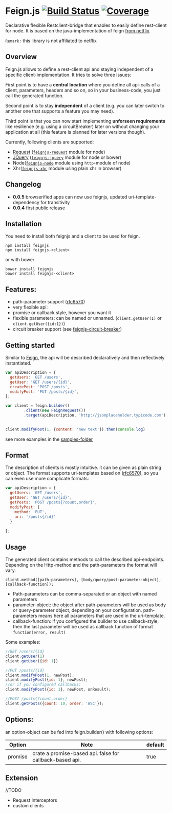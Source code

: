 # Feign.js [![Build Status](https://travis-ci.org/feignjs/feignjs.svg)](https://travis-ci.org/feignjs/feignjs) [![Coverage](https://img.shields.io/codecov/c/github/feignjs/feignjs.svg?style=flat-square)](https://codecov.io/github/feignjs/feignjs?branch=master)
Declarative flexible Restclient-bridge that enables to easily define rest-client 
for node. It is based on the java-implementation of feign [from netflix](https://github.com/Netflix/feign).

`Remark:` this library is not affiliated to netflix

## Overview
Feign.js  allows to define a rest-client api and staying independent of a specific client-implementation. 
It tries to solve three issues:

First point is to have a **central location** where you define all api-calls of a client,
parameters, headers and so on, so in your business-code, you just call the generated 
function. 

Second point is to stay **independent** of a client (e.g. you can later switch to 
another one that supports a feature you may need). 

Third point is that you can now start implementing **unforseen requirements** like 
resilience (e.g. using a circuitBreaker) later on without changing your application 
at all (this feature is planned for later versions though).

Currently, following clients are supported:
* [Request](https://github.com/request/request) ([`feignjs-request`](https://github.com/feignjs/feignjs-request) module for node)
* [JQuery](https://jquery.com/) ([`feignjs-jquery`](https://github.com/feignjs/feignjs-jquery) module for node or bower)
* Node([`feignjs-node`](https://github.com/feignjs/feignjs-node)  module using `http`-module of node)
* Xhr([`feignjs-xhr`](https://github.com/feignjs/feignjs-node)  module using plain xhr in browser)
 

## Changelog

* **0.0.5** browserified apps can now use feignjs, updated uri-template-dependency for transitivity
* **0.0.4** first public release

 
## Installation
You need to install both feignjs and a client to be used for feign.

```
npm install feignjs
npm install feignjs-<client>
```

or with bower

```
bower install feignjs
bower install feignjs-<client>
```

## Features:
* path-parameter support ([rfc6570](https://tools.ietf.org/html/rfc6570))
* very flexible api:
 * promise or callback style, however you want it
 * flexible parameters: can be named or unnamed. (`client.getUser(1)` or `client.getUser({id:1})`)
* circuit breaker support (see [feignjs-circuit-breaker](https://github.com/feignjs/feignjs-circuit-breaker)) 
## Getting started
Similar to [Feign](https://github.com/Netflix/feign), the api will be described 
declaratively and then reflectively instantiated.

```javascript
var apiDescription = {
  getUsers: 'GET /users',
  getUser: 'GET /users/{id}',
  createPost: 'POST /posts',
  modifyPost: 'PUT /posts/{id}',
};

var client = feign.builder()
        .client(new FeignRequest())        
        .target(apiDescription, 'http://jsonplaceholder.typicode.com');

        
client.modifyPost(1, {content: 'new text'}).then(console.log)
```
see more examples in the [samples-folder](samples)

## Format
The description of clients is mostly intuitive. it can be given as plain string or object.
 The format supports uri-templates based on ([rfc6570](https://tools.ietf.org/html/rfc6570)), so you can even use more complicate formats:

```javascript
var apiDescription = {
  getUsers: 'GET /users',
  getUser: 'GET /users/{id}',
  getPosts: 'POST /posts{?count,order}',
  modifyPost: {
    method: 'PUT',
    uri: '/posts{/id}'
  }
  
};
```


## Usage
The generated client contains methods to call the described api-endpoints. 
Depending on the Http-method and the path-parameters the format will vary. 
```
client.method([path-parameters], [body/query/post-parameter-object], [callback-function]);
```
* Path-parameters can be comma-separated or an object with named parameters
* parameter-object: the object after path-parameters will be used as body or query-parameter object, depending on your configuration. 
path-parameters means here all parameters that are used in the uri-template.
* callback-function: if you configured the builder to use callback-style, then the last parameter will be used as callback function of format `function(error, result)`

Some examples:
```javascript
//GET /users/{id}
client.getUser(1)
client.getUser({id: 1})

//PUT /posts/{id}
client.modifyPost(1, newPost);
client.modifyPost({id: 1}, newPost);
//or if you configured callbacks:
client.modifyPost({id: 1}, newPost, onResult);

//POST /posts{?count,order}
client.getPosts({count: 10, order: 'ASC'});

```

 
 ## Options:
 an option-object can be fed into feign.builder() with following options:
 
| Option | Note | default
|---|---|---|
| promise | crate a promise-based api. false for callback-based api. | true |


## Extension
//TODO
* Request Interceptors
* custom clients